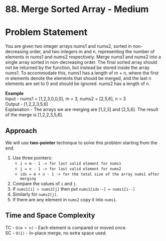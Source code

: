 # 88. Merge Sorted Array - Medium

# Problem Statement
You are given two integer arrays nums1 and nums2, sorted in non-decreasing order, and two integers m and n, representing the number of elements in nums1 and nums2 respectively. Merge nums1 and nums2 into a single array sorted in non-decreasing order. The final sorted array should not be returned by the function, but instead be stored inside the array nums1. To accommodate this, nums1 has a length of m + n, where the first m elements denote the elements that should be merged, and the last n elements are set to 0 and should be ignored. nums2 has a length of n.

**Example**<br>
Input - nums1 = [1,2,3,0,0,0], m = 3, nums2 = [2,5,6], n = 3<br>
Output - [1,2,2,3,5,6]<br>
Explanation - The arrays we are merging are [1,2,3] and [2,5,6].
The result of the merge is [1,2,2,3,5,6].<br>

## Approach
We will use **two-pointer** technique to solve this problem starting from the end.<br>
1. Use three pointers:
   - `i = m - 1 -> for last valid element for nums1`
   - `j = n - 1 -> for last valid element for nums2`
   - `idx = m + n - 1 -> for the total size of the array nums1 after merging`
2. Compare the values of `i` and `j`.
3. If `nums1[i] > nums2[j]` then put `nums1[idx--] = nums1[i--]`
4. Similarly for `nums2[j]`.
5. If there are any element in `nums2` copy it into `nums1`.

## Time and Space Complexity
TC - `O(m + n)` - Each element is compared or moved once.<br>
SC - `O(1)` - In-place merge, no extra space used.
